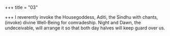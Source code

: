 +++
title = "03"

+++
I reverently invoke the Housegoddess, Aditi, the Sindhu with chants,  (invoke) divine Well-Being for comradeship.
Night and Dawn, the undeceivable, will arrange it so that both day
halves will keep guard over us.